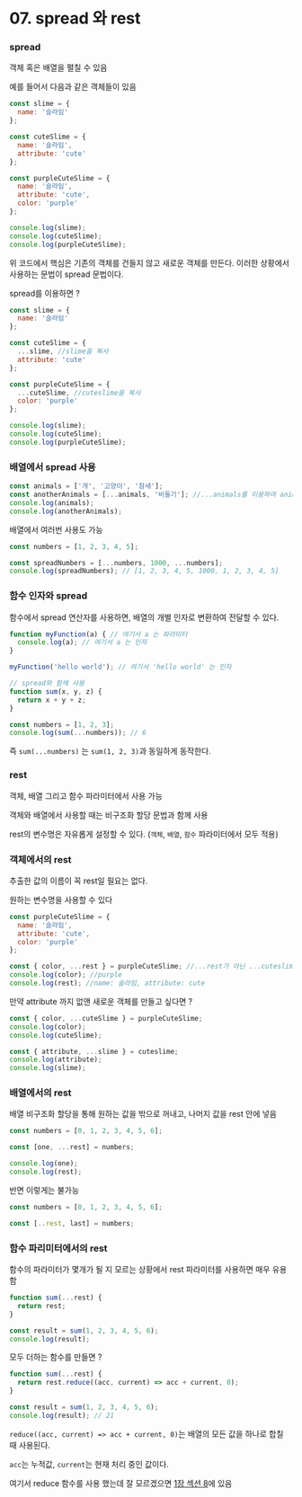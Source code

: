 # 07. spread 와 rest

### spread
객체 혹은 배열을 펼칠 수 있음

예를 들어서 다음과 같은 객체들이 있음
```js
const slime = {
  name: '슬라임'
};

const cuteSlime = {
  name: '슬라임',
  attribute: 'cute'
};

const purpleCuteSlime = {
  name: '슬라임',
  attribute: 'cute',
  color: 'purple'
};

console.log(slime);
console.log(cuteSlime);
console.log(purpleCuteSlime);
```
위 코드에서 핵심은  기존의 객체를 건들지 않고 새로운 객체를 만든다. 이러한 상황에서 사용하는 문법이 spread 문법이다.

spread를 이용하면 ?
```js
const slime = {
  name: '슬라임'
};

const cuteSlime = {
  ...slime, //slime을 복사
  attribute: 'cute'
};

const purpleCuteSlime = {
  ...cuteSlime, //cuteslime을 복사
  color: 'purple'
};

console.log(slime);
console.log(cuteSlime);
console.log(purpleCuteSlime);
```

### 배열에서 spread 사용

```js
const animals = ['개', '고양이', '참새'];
const anotherAnimals = [...animals, '비둘기']; //...animals를 이용하여 animals 복사
console.log(animals);
console.log(anotherAnimals);
```

배열에서 여러번 사용도 가능
```js
const numbers = [1, 2, 3, 4, 5];

const spreadNumbers = [...numbers, 1000, ...numbers];
console.log(spreadNumbers); // [1, 2, 3, 4, 5, 1000, 1, 2, 3, 4, 5]
```

### 함수 인자와 spread
함수에서 spread 연산자를 사용하면, 배열의 개별 인자로 변환하여 전달할 수 있다.

```js
function myFunction(a) { // 여기서 a 는 파라미터
  console.log(a); // 여기서 a 는 인자
}

myFunction('hello world'); // 여기서 'hello world' 는 인자

// spread와 함께 사용
function sum(x, y, z) {
  return x + y + z;
}

const numbers = [1, 2, 3];
console.log(sum(...numbers)); // 6
```
즉 `sum(...numbers)` 는 `sum(1, 2, 3)`과 동일하게 동작한다.

### rest
객체, 배열 그리고 함수 파라미터에서 사용 가능

객체와 배열에서 사용할 때는 비구조화 할당 문법과 함께 사용

rest의 변수명은 자유롭게 설정할 수 있다. (`객체`, `배열`, `함수` 파라미터에서 모두 적용)

### 객체에서의 rest
추출한 값의 이름이 꼭 rest일 필요는 없다.

 원하는 변수명을 사용할 수 있다
```js
const purpleCuteSlime = {
  name: '슬라임',
  attribute: 'cute',
  color: 'purple'
};

const { color, ...rest } = purpleCuteSlime; //...rest가 아닌 ...cuteslime도 가능
console.log(color); //purple
console.log(rest); //name: 슬라임, attribute: cute
```

만약 attribute 까지 없앤 새로운 객체를 만들고 싶다면 ?
```js
const { color, ...cuteSlime } = purpleCuteSlime;
console.log(color);
console.log(cuteSlime);

const { attribute, ...slime } = cuteslime;
console.log(attribute);
console.log(slime);
```

### 배열에서의 rest
배열 비구조화 할당을 통해 원하는 값을 밖으로 꺼내고, 나머지 값을 rest 안에 넣음
```js
const numbers = [0, 1, 2, 3, 4, 5, 6];

const [one, ...rest] = numbers;

console.log(one);
console.log(rest);
```

반면 이렇게는 불가능
```js
const numbers = [0, 1, 2, 3, 4, 5, 6];

const [..rest, last] = numbers;
```

### 함수 파리미터에서의 rest
함수의 파라미터가 몇개가 될 지 모르는 상황에서 rest 파라미터를 사용하면 매우 유용함
```js
function sum(...rest) {
  return rest;
}

const result = sum(1, 2, 3, 4, 5, 6);
console.log(result);
```

모두 더하는 함수를 만들면 ?
```js
function sum(...rest) {
  return rest.reduce((acc, current) => acc + current, 0);
}

const result = sum(1, 2, 3, 4, 5, 6);
console.log(result); // 21
```
`reduce((acc, current) => acc + current, 0)`는 배열의 모든 값을 하나로 합칠 때 사용된다.

`acc`는 누적값, `current`는 현재 처리 중인 값이다.

여기서 reduce 함수를 사용 했는데 잘 모르겠으면 [1장 섹션 8](./builtin.md#reduce)에 있음


